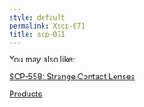 ```yaml
---
style: default
permalink: Xscp-071
title: scp-071
---
```

You may also like:

[SCP-558: Strange Contact Lenses](http://scp-wiki.net/scp-558)

[Products](http://scp-wiki.net/products)
